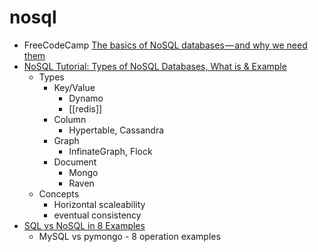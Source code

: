 nosql
=====

* FreeCodeCamp [The basics of NoSQL databases — and why we need them](https://www.freecodecamp.org/news/nosql-databases-5f6639ed9574/)
* [NoSQL Tutorial: Types of NoSQL Databases, What is & Example](https://www.guru99.com/nosql-tutorial.html)
    * Types
        * Key/Value
            * Dynamo
            * [[redis]]
        * Column
            * Hypertable, Cassandra
        * Graph
            * InfinateGraph, Flock
        * Document
            * Mongo
            * Raven
    * Concepts
        * Horizontal scaleability
        * eventual consistency
* [SQL vs NoSQL in 8 Examples](https://towardsdatascience.com/sql-vs-nosql-in-8-examples-25aebcf49922)
    * MySQL vs pymongo - 8 operation examples